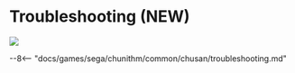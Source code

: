 # Troubleshooting (NEW)
<img src="/img/chunithm/sdhd/new.png">

--8<-- "docs/games/sega/chunithm/common/chusan/troubleshooting.md"
